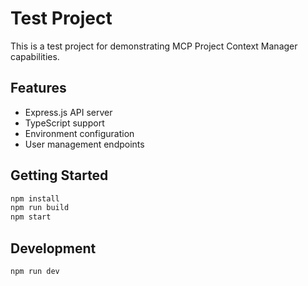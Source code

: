 # Test Project

This is a test project for demonstrating MCP Project Context Manager capabilities.

## Features
- Express.js API server
- TypeScript support
- Environment configuration
- User management endpoints

## Getting Started
```bash
npm install
npm run build
npm start
```

## Development
```bash
npm run dev
```
